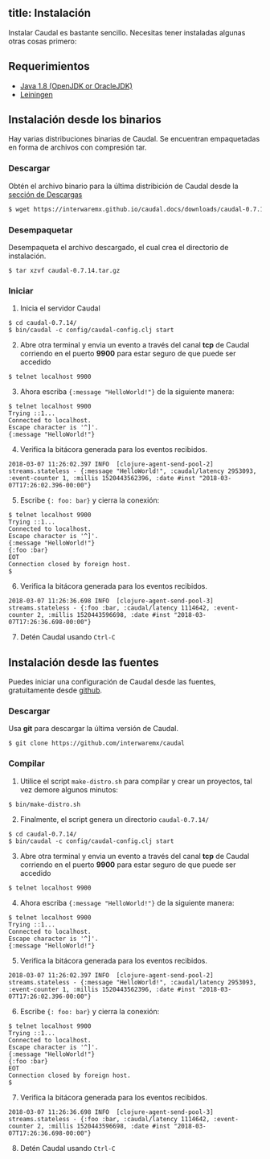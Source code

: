 title: Instalación
---

Instalar Caudal es bastante sencillo. Necesitas tener instaladas algunas otras cosas primero:

## Requerimientos
 * [Java 1.8 (OpenJDK or OracleJDK)](java.html)
 * [Leiningen](leiningen.html)

## Instalación desde los binarios

Hay varias distribuciones binarias de Caudal. Se encuentran empaquetadas en forma de archivos con compresión tar.

### Descargar

Obtén el archivo binario para la última distribición de Caudal desde la [sección de Descargas](https://interwaremx.github.io/caudal.docs/downloads/)
```txt
$ wget https://interwaremx.github.io/caudal.docs/downloads/caudal-0.7.14.tar.gz
```

### Desempaquetar

Desempaqueta el archivo descargado, el cual crea el directorio de instalación.
```
$ tar xzvf caudal-0.7.14.tar.gz
```

### Iniciar
1. Inicia el servidor Caudal
```
$ cd caudal-0.7.14/
$ bin/caudal -c config/caudal-config.clj start
```
2. Abre otra terminal y envia un evento a través del canal **tcp** de Caudal corriendo en el puerto **9900** para estar seguro de que puede ser accedido
```
$ telnet localhost 9900
```
3. Ahora escriba `{:message "HelloWorld!"}` de la siguiente manera:
```
$ telnet localhost 9900
Trying ::1...
Connected to localhost.
Escape character is '^]'.
{:message "HelloWorld!"}
```
4. Verifica la bitácora generada para los eventos recibidos.
```
2018-03-07 11:26:02.397 INFO  [clojure-agent-send-pool-2] streams.stateless - {:message "HelloWorld!", :caudal/latency 2953093, :event-counter 1, :millis 1520443562396, :date #inst "2018-03-07T17:26:02.396-00:00"}
```
5. Escribe `{: foo: bar}` y cierra la conexión:
```
$ telnet localhost 9900
Trying ::1...
Connected to localhost.
Escape character is '^]'.
{:message "HelloWorld!"}
{:foo :bar}
EOT
Connection closed by foreign host.
$
```
6. Verifica la bitácora generada para los eventos recibidos.
```
2018-03-07 11:26:36.698 INFO  [clojure-agent-send-pool-3] streams.stateless - {:foo :bar, :caudal/latency 1114642, :event-counter 2, :millis 1520443596698, :date #inst "2018-03-07T17:26:36.698-00:00"}
```
7. Detén Caudal usando `Ctrl-C`

## Instalación desde las fuentes
Puedes iniciar una configuración de Caudal desde las fuentes, gratuitamente desde [github](https://github.com/interwaremx/caudal).

### Descargar
Usa **git** para descargar la última versión de Caudal.
```
$ git clone https://github.com/interwaremx/caudal
```

### Compilar

1. Utilice el script `make-distro.sh` para compilar y crear un proyectos, tal vez demore algunos minutos:
```
$ bin/make-distro.sh
```
2. Finalmente, el script genera un directorio `caudal-0.7.14/`
```
$ cd caudal-0.7.14/
$ bin/caudal -c config/caudal-config.clj start
```
3. Abre otra terminal y envia un evento a través del canal **tcp** de Caudal corriendo en el puerto **9900** para estar seguro de que puede ser accedido
```
$ telnet localhost 9900
```
4. Ahora escriba `{:message "HelloWorld!"}` de la siguiente manera:
```
$ telnet localhost 9900
Trying ::1...
Connected to localhost.
Escape character is '^]'.
{:message "HelloWorld!"}
```
5. Verifica la bitácora generada para los eventos recibidos.
```
2018-03-07 11:26:02.397 INFO  [clojure-agent-send-pool-2] streams.stateless - {:message "HelloWorld!", :caudal/latency 2953093, :event-counter 1, :millis 1520443562396, :date #inst "2018-03-07T17:26:02.396-00:00"}
```
6. Escribe `{: foo: bar}` y cierra la conexión:
```
$ telnet localhost 9900
Trying ::1...
Connected to localhost.
Escape character is '^]'.
{:message "HelloWorld!"}
{:foo :bar}
EOT
Connection closed by foreign host.
$
```
7. Verifica la bitácora generada para los eventos recibidos.
```
2018-03-07 11:26:36.698 INFO  [clojure-agent-send-pool-3] streams.stateless - {:foo :bar, :caudal/latency 1114642, :event-counter 2, :millis 1520443596698, :date #inst "2018-03-07T17:26:36.698-00:00"}
```
8. Detén Caudal usando `Ctrl-C`
